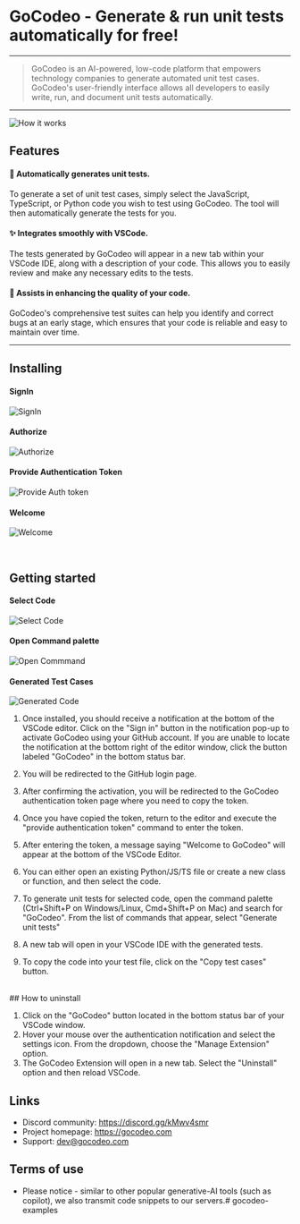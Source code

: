 # GoCodeo - Generate & run unit tests automatically for free!

---

> GoCodeo is an AI-powered, low-code platform that empowers technology companies to generate automated unit test cases. GoCodeo's user-friendly interface allows all developers to easily write, run, and document unit tests automatically.
---

![How it works](https://gocodeo-asset.s3.ap-south-1.amazonaws.com/Demo.gif)


## Features

#### 🤖 Automatically generates unit tests.

To generate a set of unit test cases, simply select the JavaScript, TypeScript, or Python code you wish to test using GoCodeo. The tool will then automatically generate the tests for you.

#### ✨ Integrates smoothly with VSCode.

The tests generated by GoCodeo will appear in a new tab within your VSCode IDE, along with a description of your code. This allows you to easily review and make any necessary edits to the tests.

#### 🚀 Assists in enhancing the quality of your code.

GoCodeo's comprehensive test suites can help you identify and correct bugs at an early stage, which ensures that your code is reliable and easy to maintain over time.

---

## Installing

#### SignIn

![SignIn](https://gocodeo-asset.s3.ap-south-1.amazonaws.com/Sigin+button.png)
<br>

#### Authorize

![Authorize](https://gocodeo-asset.s3.ap-south-1.amazonaws.com/Authorize.png)
<br>

#### Provide Authentication Token

![Provide Auth token](https://gocodeo-asset.s3.ap-south-1.amazonaws.com/Token+Success+Page.png)
<br>

#### Welcome

![Welcome](https://gocodeo-asset.s3.ap-south-1.amazonaws.com/Welcome.png)

<br>

## Getting started

#### Select Code

![Select Code](https://gocodeo-asset.s3.ap-south-1.amazonaws.com/Selected+code.png)
<br>

#### Open Command palette

![Open Commmand](https://gocodeo-asset.s3.ap-south-1.amazonaws.com/Generate+unit.png)
<br>

#### Generated Test Cases
![Generated Code](https://gocodeo-asset.s3.ap-south-1.amazonaws.com/Generated+Code.png)
<br>


1. Once installed, you should receive a notification at the bottom of the VSCode editor. Click on the "Sign in" button in the notification pop-up to activate GoCodeo using your GitHub account. If you are unable to locate the notification at the bottom right of the editor window, click the button labeled "GoCodeo" in the bottom status bar.

2. You will be redirected to the GitHub login page.

3. After confirming the activation, you will be redirected to the GoCodeo authentication token page where you need to copy the token.

4. Once you have copied the token, return to the editor and execute the "provide authentication token" command to enter the token.

5. After entering the token, a message saying "Welcome to GoCodeo" will appear at the bottom of the VSCode Editor.

6. You can either open an existing Python/JS/TS file or create a new class or function, and then select the code.

7. To generate unit tests for selected code, open the command palette (Ctrl+Shift+P on Windows/Linux, Cmd+Shift+P on Mac) and search for "GoCodeo". From the list of commands that appear, select "Generate unit tests"

8. A new tab will open in your VSCode IDE with the generated tests.

9. To copy the code into your test file, click on the "Copy test cases" button.

<br>
## How to uninstall

1. Click on the "GoCodeo" button located in the bottom status bar of your VSCode window.
2. Hover your mouse over the authentication notification and select the settings icon. From the dropdown, choose the "Manage Extension" option.
3. The GoCodeo Extension will open in a new tab. Select the "Uninstall" option and then reload VSCode.


## Links

- Discord community: https://discord.gg/kMwv4smr
- Project homepage: https://gocodeo.com
- Support: dev@gocodeo.com

## Terms of use
- Please notice - similar to other popular generative-AI tools (such as copilot), we also transmit code snippets to our servers.# gocodeo-examples
